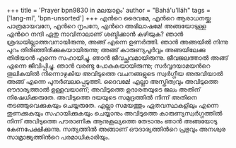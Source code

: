 +++
title = 'Prayer bpn9830 in മലയാളം'
author = "Bahá'u'lláh"
tags = ['lang-ml', 'bpn-unsorted']
+++
എന്‍റെ ദൈവമേ, എന്‍റെ ആരാധനയ്ക്കു പാത്രമായവനേ, എന്‍റെ നൃപനേ, എന്‍റെ അഭിലാഷമേ! അങ്ങയോടുള്ള എന്‍റെ നന്ദി ഏതു നാവിനാലാണ് ശബ്ദിക്കാന്‍ കഴിയുക? ഞാന്‍ ശ്രദ്ധയില്ലാത്തവനായിരുന്നു, അങ്ങ് എന്നെ ഉണര്‍ത്തി. ഞാന്‍ അങ്ങയില്‍ നിന്നു പുറം തിരിഞ്ഞിരിക്കുകയായിരുന്നു; അങ്ങ് കാരുണ്യപൂര്‍വ്വം അങ്ങയിലേക്കു തിരിയാന്‍ എന്നെ സഹായിച്ചു. ഞാന്‍ ജീവച്ഛവമായിരുന്നു. ജീവജലത്താല്‍ അങ്ങ് എന്നെ ജീവിപ്പിച്ചു. ഞാന്‍ വരണ്ടു പോകുകയായിരുന്നു; സര്‍വ്വദയാമയന്‍റെ തൂലികയില്‍ നിന്നൊഴുകിയ അവിടുത്തെ വചനങ്ങളുടെ സ്വര്‍ഗ്ഗീയ അരുവിയാല്‍ അങ്ങ് എന്നെ പുനര്‍ബലപ്പെടുത്തി.
ദൈവമേ! എല്ലാ അസ്തിത്വവും അവിടുത്തെ ഔദാര്യത്താല്‍ ഉള്ളവയാണ്; അവിടുത്തെ ഉദാരതയുടെ ജലം അതിന് നിഷേധിക്കരുതേ. അവിടുത്തെ ദയയുടെ സമുദ്രത്തില്‍ നിന്ന് അതിനെ തടഞ്ഞുവെക്കുകയും ചെയ്യരുതേ. എല്ലാ സമയത്തും ഏതവസ്ഥകളിലും എന്നെ തുണക്കുകയും സഹായിക്കുകയും ചെയ്യാനും അവിടുത്തെ കാരുണ്യസ്വര്‍ഗ്ഗത്തില്‍ നിന്ന് അവിടുത്തെ പൗരാണിക ആനുകൂല്യത്തെ തേടാനും ഞാന്‍ അങ്ങയോടു കേണപേക്ഷിക്കുന്നു. സത്യത്തില്‍ അങ്ങാണ് ഔദാര്യത്തിന്‍റെ പ്രഭുവും അനശ്വര സാമ്രാജ്യത്തിന്‍റെ പരമാധികാരിയും.
